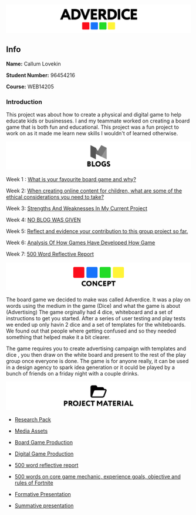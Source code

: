 
![title](https://github.com/CallumLovekin28/Interactive-Narratives/blob/master/Images/Title%20copy.png)
## Info

**Name:** Callum Lovekin

**Student Number:** 96454216

**Course:** WEB14205

### Introduction

This project was about how to create a physical and digital game to help educate kids or businesses. I and my teammate worked on creating a board game that is both fun and educational. This project was a fun project to work on as it made me learn new skills I wouldn't of learned otherwise.

![blogs](https://github.com/CallumLovekin28/Interactive-Narratives/blob/master/Images/Blogs.png)

Week 1 : [What is your favourite board game and why?](https://medium.com/@c.lovekin/what-is-your-favourite-board-game-and-why-aa58ee240772) 

Week 2: [When creating online content for children, what are some of the ethical considerations you need to take?
](https://medium.com/@c.lovekin/when-creating-online-content-for-children-what-are-some-of-the-ethical-considerations-you-need-to-f86f14e7dc7b) 

Week 3: [Strengths And Weaknesses In My Current Project](https://medium.com/@c.lovekin/strengths-and-weaknesses-in-my-current-project-f15ce3f5b398) 

Week 4: [NO BLOG WAS GIVEN]() 

Week 5: [Reflect and evidence your contribution to this group project so far.](https://medium.com/@c.lovekin/reflection-on-my-board-game-project-7bb07c4e4910)

Week 6: [Analysis Of How Games Have Developed How Game](https://medium.com/@c.lovekin/analysis-of-how-games-have-developed-how-game-f8cdcba2af9e) 

Week 7: [500 Word Reflective Report](https://medium.com/@c.lovekin/reflective-feedback-2d6204a6c5a1) 


![Idea](https://github.com/CallumLovekin28/Interactive-Narratives/blob/master/Images/Concept.png)

The board game we decided to make was called Adverdice. It was a play on words using the medium in the game (Dice) and what the game is about (Advertising) The game orginally had 4 dice, whiteboard and a set of instructions to get you started. After a series of user testing and play tests we ended up only havin 2 dice and a set of templates for the whiteboards. We found out that people where getting confused and so they needed something that helped make it a bit clearer.

The game requires you to create advertising campaign with templates and dice , you then draw on the white board and present to the rest of the play group once everyone is done. The game is for anyone really, it can be used in a design agency to spark idea generation or it oculd be played by a bunch of friends on a friday night with a couple drinks.


![Hand In](https://github.com/CallumLovekin28/Interactive-Narratives/blob/master/Images/ProjectMAterial.png)

- [Research Pack](https://docs.google.com/document/d/1xQiWhsqRuTuW6EQCn_P7gAJF-IgFCmxORhsWwZUpTiI/edit?usp=sharing)

- [Media Assets](https://drive.google.com/drive/folders/1APHxJOhLJAGzDevb6lJB6uWslT6snyj5?usp=sharing)

- [Board Game Production]()

- [Digital Game Production](https://dombishop.github.io/I-N-Game/)

- [500 word reflective report](https://medium.com/@c.lovekin/reflective-feedback-2d6204a6c5a1)

- [500 words on core game mechanic, experience goals, objective and rules of Fortnite]()

- [Formative Presentation](https://docs.google.com/presentation/d/19IfPvb-LPOdwrjAaCOnlHkbHE7v8pZ5FZW3ZMMakXxw/edit?usp=sharing)

- [Summative presentation]()

